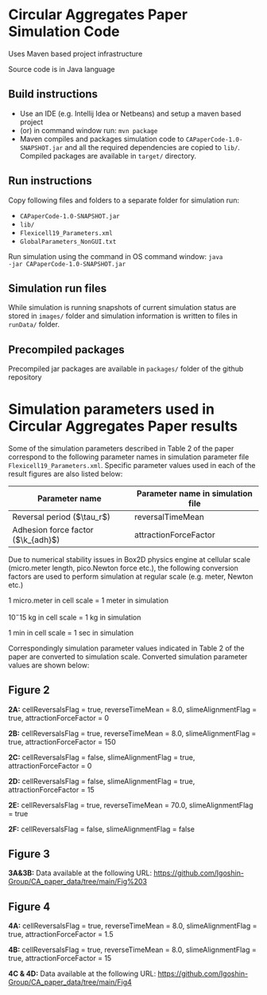 # Circular Aggregates Paper Simulation Code
Uses Maven based project infrastructure

Source code is in Java language

## Build instructions

- Use an IDE (e.g. Intellij Idea or Netbeans) and setup a maven based project
- (or) in command window run: 
<code>mvn package</code>
- Maven compiles and packages simulation code to <code>CAPaperCode-1.0-SNAPSHOT.jar</code> and all the required dependencies are copied to <code>lib/</code>. Compiled packages are available in <code>target/</code> directory.

## Run instructions

 Copy following files and folders to a separate folder for simulation run:
  * <code>CAPaperCode-1.0-SNAPSHOT.jar</code>
  * <code>lib/</code>
  * <code>Flexicell19_Parameters.xml</code>
  * <code>GlobalParameters_NonGUI.txt</code>

Run simulation using the command in OS command window: <code>java -jar CAPaperCode-1.0-SNAPSHOT.jar</code>

## Simulation run files

 While simulation is running snapshots of current simulation status are stored in <code>images/</code> folder and simulation information is written to files in <code>runData/</code> folder. 

## Precompiled packages

 Precompiled jar packages are available in <code>packages/</code> folder of the github repository 
 
# Simulation parameters used in Circular Aggregates Paper results
Some of the simulation parameters described in Table 2 of the paper correspond to the following parameter names in simulation parameter file <code>Flexicell19_Parameters.xml</code>. Specific parameter values used in each of the result figures are also listed below:

<html>
 <table>
  <thead>
   <tr>
    <th>Parameter name</th>
    <th>Parameter name in simulation file</th>
   </tr>
  </thead>
  <tr>
   <td>Reversal period ($\tau_r$)</td>
   <td>reversalTimeMean</td>
  </tr>
  <tr>
   <td>Adhesion force factor ($\k_{adh}$)</td>
   <td>attractionForceFactor</td>
  </tr>
 </table>
</html>

Due to numerical stability issues in Box2D physics engine at cellular scale (micro.meter length, pico.Newton force etc.), the following conversion factors are used to perform simulation at regular scale (e.g. meter, Newton etc.)

1 micro.meter in cell scale = 1 meter in simulation

$10^-15$ kg in cell scale = 1 kg in simulation

1 min in cell scale = 1 sec in simulation

Correspondingly simulation parameter values indicated in Table 2 of the paper are converted to simulation scale. Converted simulation parameter values are shown below:

## Figure 2
**2A:** cellReversalsFlag = true, reverseTimeMean = 8.0, slimeAlignmentFlag = true, attractionForceFactor = 0

**2B:** cellReversalsFlag = true, reverseTimeMean = 8.0, slimeAlignmentFlag = true, attractionForceFactor = 150

**2C:** cellReversalsFlag = false, slimeAlignmentFlag = true, attractionForceFactor = 0

**2D:** cellReversalsFlag = false, slimeAlignmentFlag = true, attractionForceFactor = 15

**2E:** cellReversalsFlag = true, reverseTimeMean = 70.0, slimeAlignmentFlag = true

**2F:** cellReversalsFlag = false, slimeAlignmentFlag = false

## Figure 3
**3A&3B:** Data available at the following URL: https://github.com/Igoshin-Group/CA_paper_data/tree/main/Fig%203

## Figure 4
**4A:** cellReversalsFlag = true, reverseTimeMean = 8.0, slimeAlignmentFlag = true, attractionForceFactor = 1.5

**4B:** cellReversalsFlag = true, reverseTimeMean = 8.0, slimeAlignmentFlag = true, attractionForceFactor = 15

**4C & 4D:** Data available at the following URL: https://github.com/Igoshin-Group/CA_paper_data/tree/main/Fig4
